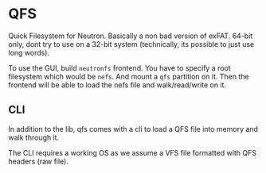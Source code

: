 # QFS

Quick Filesystem for Neutron. Basically a non bad version of exFAT. 64-bit only, dont try to use on a 32-bit system (technically, its possible to just use long words).

To use the GUI, build `neutronfs` frontend. You have to specify a root filesystem which would be `nefs`. And mount a `qfs` partition on it. Then the frontend will be able to load the nefs file and walk/read/write on it.

## CLI

In addition to the lib, qfs comes with a cli to load a QFS file into memory and walk through it.

The CLI requires a working OS as we assume a VFS file formatted with QFS headers (raw file).

